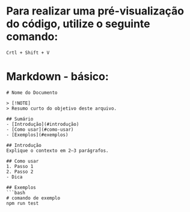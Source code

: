 # Para realizar uma pré-visualização do código, utilize o seguinte comando:

```
Crtl + Shift + V
```

# Markdown - básico:

    # Nome do Documento

    > [!NOTE]
    > Resumo curto do objetivo deste arquivo.

    ## Sumário
    - [Introdução](#introdução)
    - [Como usar](#como-usar)
    - [Exemplos](#exemplos)

    ## Introdução
    Explique o contexto em 2–3 parágrafos.

    ## Como usar
    1. Passo 1
    2. Passo 2
    - Dica

    ## Exemplos
    ```bash
    # comando de exemplo
    npm run test